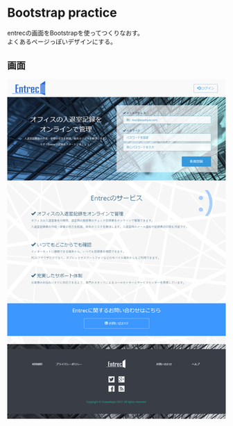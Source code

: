 ﻿# Bootstrap practice

entrecの画面をBootstrapを使ってつくりなおす。<br>よくあるページっぽいデザインにする。


## 画面

![サンプル](readme/screen.png "サンプル")